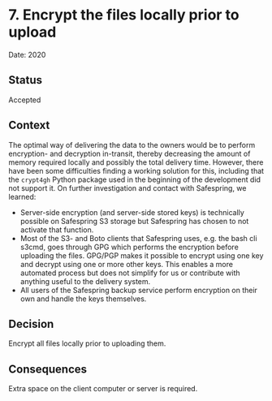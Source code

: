 # 7. Encrypt the files locally prior to upload

Date: 2020

## Status

Accepted

## Context

The optimal way of delivering the data to the owners would be to perform encryption- and decryption in-transit, thereby decreasing the amount of memory required locally and possibly the total delivery time. However, there have been some difficulties finding a working solution for this, including that the `crypt4gh` Python package used in the beginning of the development did not support it. On further investigation and contact with Safespring, we learned:
* Server-side encryption (and server-side stored keys) is technically possible on Safespring S3 storage but Safespring has chosen to not activate that function. 
* Most of the S3- and Boto clients that Safespring uses, e.g. the bash cli s3cmd, goes through GPG  which performs the encryption before uploading the files. GPG/PGP makes it possible to encrypt using one key and decrypt using one or more other keys. This enables a more automated process but does not simplify for us or contribute with anything useful to the delivery system. 
* All users of the Safespring backup service perform encryption on their own and handle the keys themselves. 

## Decision

Encrypt all files locally prior to uploading them.

## Consequences

Extra space on the client computer or server is required.
